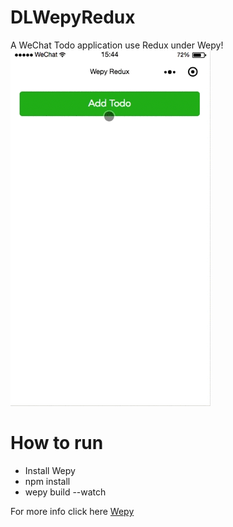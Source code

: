 # DLWepyRedux
A WeChat Todo application use Redux under Wepy!<br>
![Todo](https://github.com/Liqiankun/DLWepyRedux/raw/master/todo.gif)

# How to run
* Install Wepy
* npm install
* wepy build --watch

For more info click here [Wepy](https://github.com/Tencent/wepy)
